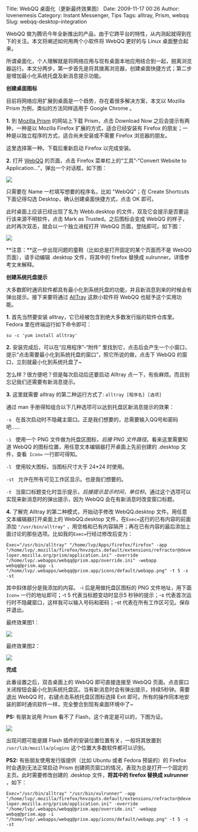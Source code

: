Title: WebQQ 桌面化（更新最终效果图）
Date: 2009-11-17 00:26
Author: lovenemesis
Category: Instant Messenger, Tips
Tags: alltray, Prism, webqq
Slug: webqq-desktop-integration

WebQQ
做为腾讯今年全新推出的产品，由于它跨平台的特性，从内测起就得到在下的关注。本文将阐述如何用两个小软件将
WebQQ 更好的与 Linux 桌面整合起来。

所谓桌面化，个人理解就是将网络应用与现有桌面本地应用结合到一起，脱离浏览器运行。本文分两步，第一步首先是将其拨离浏览器，创建桌面快捷方式；第二步是增加最小化系统托盘及新消息提示功能。

**创建桌面图标**

目前将网络应用扩展到桌面是一个趋势，存在着很多解决方案，本文以 Mozilla
Prism 为例，类似的方法同样适用于 Google Chrome 。

**1.** 到 [Mozilla Prism](http://prism.mozilla.com/) 的网站上下载
Prism，点击 Download Now 之后会提示有两种，一种是以 Mozilla Firefox
扩展的方式，适合已经安装有 Firefox
的朋友；一种是以独立程序的方式，适合尚未安装或不需要 Firefox
浏览器的朋友。

这里选择第一种。下载后重新启动 Firefox 以完成安装。

**2.** 打开 [WebQQ](http://web.qq.com/) 的页面，点击 Firefox
菜单栏上的“工具”-“Convert Website to
Application...”，弹出一个对话框，如下图：

[![](http://i.linuxtoy.org/images/2009/11/screenshot-prism-mozilla-labs-280x300.png)](http://i.linuxtoy.org/images/2009/11/screenshot-prism-mozilla-labs.png)

只需要在 Name 一栏填写想要的程序名，比如 "WebQQ"；在 Create Shortcuts
下面记得勾选 Desktop，确认创建桌面快捷方式，点击 OK 即可。

此时桌面上应该已经出现了名为 Webb.desktop
的文件，双及它会提示是否要运行该来源不明软件，点击 Mark as
Trusted。之后图标会变成 WebQQ
的样子，此时再次双击，就会以一个独立进程打开 WebQQ
页面，登陆即可。如下图：

[![](http://i.linuxtoy.org/images/2009/11/screenshot-webqq-389x300.png)](http://i.linuxtoy.org/images/2009/11/screenshot-webqq.png)

**注意：**这一步出现问题的童鞋（比如总是打开固定的某个页面而不是 WebQQ
页面），请手动编辑 .desktop 文件，将其中的 firefox 替换成
xulrunner。详情参考文末解释。

**创建系统托盘提示**

大多数即时通讯软件都具有最小化到系统托盘的功能，并且新消息到来的时候会有弹出提示。接下来要将通过
[AllTray](http://linuxtoy.org/archives/alltray.html) 这款小软件将 WebQQ
也赋予这个实用功能。

**1.** 首先当然要安装
alltray，它已经被包含到绝大多数发行版的软件仓库里。 Fedora
里在终端运行如下命令即可：

`su -c 'yum install alltray'`

**2.** 安装完成后，可以在“应用程序”-“附件”
里找到它，点击后会产生一个小窗口，提示“点击需要最小化到系统托盘的窗口”，照它所说的做，点击下
WebQQ 的窗口，立刻就最小化到系统托盘了~

怎么样？很方便吧？但是每次启动后还要启动 Alltray
点一下，有些麻烦。而且别忘记我们还需要有新消息提示。

**3.** 这里就需要 alltray 的第二种运行方式了: `alltray [程序名] [选项]`

通过 man 手册得知组合以下几种选项可以达到托盘区新消息提示的效果：

`-s ` 在首次启动时不隐藏主窗口。正是我们想要的，总需要输入QQ号和密码吧……

`-i ` 使用一个 PNG 文件做为托盘区图标，*后接 PNG
文件路径*。看来这里需要知道 WebQQ
的图标位置，用任意文本编辑器打开桌面上先前创建的 .desktop
文件，查看` Icon=` 一行即可得知。

`-l ` 使用较大图标，当图标尺寸大于 24*24 时使用。

`-st ` 允许在所有可见工作区显示。也是我们想要的。

`-t `
当窗口标题变化时显示提示，*后接提示显示时间，单位秒*。通过这个选项可以实现来新消息时的弹出提示，因为
WebQQ 会在有新消息时改变窗口标题。

**4.** 了解完 Alltray 的第二种模式，开始动手修改 WebQQ.desktop
文件。用任意文本编辑器打开桌面上的 WebQQ.desktop
文件，在` Exec= `这行的已有内容的前面添加 `"/usr/bin/alltray"`
，用空格和已有内容隔开；再在已有内容的最后添加上面讨论的那些选项。比如我的` Exec= `行经过修改后变为：

`Exec="/usr/bin/alltray" "/home/lvp/Apps/firefox/firefox" -app "/home/lvp/.mozilla/firefox/hnvzquts.default/extensions/refractor@developer.mozilla.org/prism/application.ini" -override "/home/lvp/.webapps/webqq@prism.app/override.ini" -webapp webqq@prism.app -i "/home/lvp/.webapps/webqq@prism.app/icons/default/webapp.png" -t 5 -s -st`

其中斜体部分是我添加的内容。 -i 后是用做托盘区图标的 PNG
文件地址，用下面 `Icon=` 一行的地址即可；-t 5 代表当标题变动时显示5
秒钟的提示；-s 代表首次运行时不隐藏窗口，这样我可以输入号码和密码；-st
代表在所有工作区可见。保存并退出。

最终效果图1：

[![](http://i.linuxtoy.org/images/2009/11/webqq-message-400x84.png)](http://i.linuxtoy.org/images/2009/11/webqq-message.png)

最终效果图2：

[![](http://i.linuxtoy.org/images/2009/11/webqq-qun-400x91.png)](http://i.linuxtoy.org/images/2009/11/webqq-qun.png)

**完成**

此番设置之后，双击桌面上的 WebQQ 即可直接连接至 WebQQ
页面。点击窗口关闭按钮会最小化到系统托盘区。当有新消息时会有弹出提示，持续5秒钟。需要退出
WebQQ 时，右键点击系统托盘区图标选择 Exit
即可。所有的操作同本地安装的即时通讯软件一样，完全整合到现有桌面环境中了~

**PS:** 有朋友说用 Prism 看不了 Flash，这个肯定是可以的，下图为证。

[![](http://i.linuxtoy.org/images/2009/11/screenshot-youtube-ian-brown-stellify-389x300.png)](http://i.linuxtoy.org/images/2009/11/screenshot-youtube-ian-brown-stellify.png)

出现问题可能是跟 Flash 插件的安装位置位置有关，一般将其放置到
`/usr/lib/mozilla/plugins` 这个位置大多数软件都可以识别。

**PS2:** 有些朋友使用发行版提供（比如 Ubuntu 或者 Fedora 预装的）的
Firefox 时会遇到无法正常启动 Prism
创建网页窗口的情况，表现为总是打开一个固定的主页。此时需要修改创建的
.desktop 文件，**将其中的 firefox 替换成 xulrunner** ，如下：

`Exec="/usr/bin/alltray" "/usr/bin/xulrunner" -app "/home/lvp/.mozilla/firefox/hnvzquts.default/extensions/refractor@developer.mozilla.org/prism/application.ini" -override "/home/lvp/.webapps/webqq@prism.app/override.ini" -webapp webqq@prism.app -i "/home/lvp/.webapps/webqq@prism.app/icons/default/webapp.png" -t 5 -s -st`
